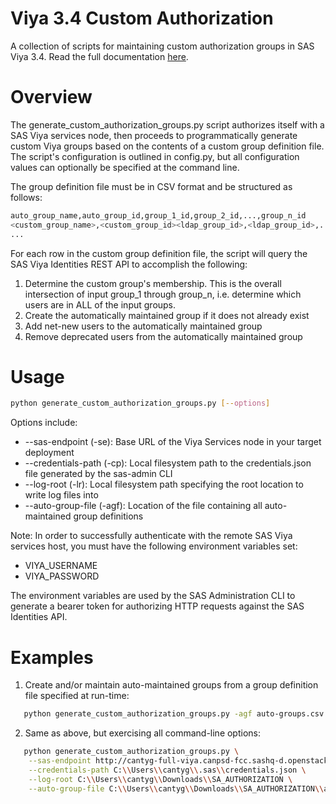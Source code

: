 # Viya 3.4 Custom Authorization
A collection of scripts for maintaining custom authorization groups in SAS Viya 3.4. Read the full documentation <a href=https://viya-34-custom-authorization.readthedocs.io/en/latest/>here</a>.

# Overview
The generate_custom_authorization_groups.py script authorizes itself with a SAS Viya services node, then proceeds to programmatically generate custom Viya groups based on the contents of a custom group definition file. The script's configuration is outlined in config.py, but all configuration values can optionally be specified at the command line.

The group definition file must be in CSV format and be structured as follows:

```bash
auto_group_name,auto_group_id,group_1_id,group_2_id,...,group_n_id
<custom_group_name>,<custom_group_id><ldap_group_id>,<ldap_group_id>,...,<ldap_group_id>
...
```

For each row in the custom group definition file, the script will query the SAS Viya Identities REST API to accomplish the following:
  1. Determine the custom group's membership. This is the overall intersection of input group_1 through group_n, i.e. determine which users are in ALL of the input groups.
  2. Create the automatically maintained group if it does not already exist
  3. Add net-new users to the automatically maintained group
  4. Remove deprecated users from the automatically maintained group

# Usage
  ```bash
  python generate_custom_authorization_groups.py [--options]
  ```
  Options include:
  * --sas-endpoint (-se): Base URL of the Viya Services node in your target deployment
  * --credentials-path (-cp): Local filesystem path to the credentials.json file generated by the sas-admin CLI
  * --log-root (-lr): Local filesystem path specifying the root location to write log files into
  * --auto-group-file (-agf): Location of the file containing all auto-maintained group definitions
  
  Note: In order to successfully authenticate with the remote SAS Viya services host, you must have the following environment variables set:
  * VIYA_USERNAME
  * VIYA_PASSWORD
  
  The environment variables are used by the SAS Administration CLI to generate a bearer token for authorizing HTTP requests against the SAS Identities API.
  
# Examples
  1. Create and/or maintain auto-maintained groups from a group definition file specified at run-time:
  ```bash
     python generate_custom_authorization_groups.py -agf auto-groups.csv
  ```
  2. Same as above, but exercising all command-line options:
  ``` bash
     python generate_custom_authorization_groups.py \
      --sas-endpoint http://cantyg-full-viya.canpsd-fcc.sashq-d.openstack.sas.com \
      --credentials-path C:\\Users\\cantyg\\.sas\\credentials.json \
      --log-root C:\\Users\\cantyg\\Downloads\\SA_AUTHORIZATION \
      --auto-group-file C:\\Users\\cantyg\\Downloads\\SA_AUTHORIZATION\\auto-maintained-groups.csv
  ```
